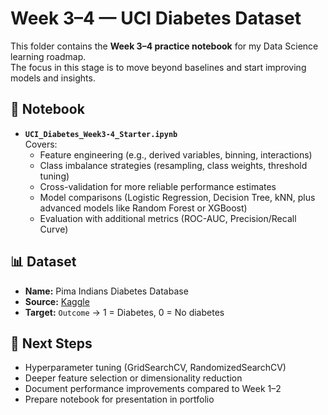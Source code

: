 # Week 3–4 — UCI Diabetes Dataset

This folder contains the **Week 3–4 practice notebook** for my Data Science learning roadmap.  
The focus in this stage is to move beyond baselines and start improving models and insights.

## 📌 Notebook
- **`UCI_Diabetes_Week3-4_Starter.ipynb`**  
  Covers:
  - Feature engineering (e.g., derived variables, binning, interactions)
  - Class imbalance strategies (resampling, class weights, threshold tuning)
  - Cross-validation for more reliable performance estimates
  - Model comparisons (Logistic Regression, Decision Tree, kNN, plus advanced models like Random Forest or XGBoost)
  - Evaluation with additional metrics (ROC-AUC, Precision/Recall Curve)

## 📊 Dataset
- **Name:** Pima Indians Diabetes Database  
- **Source:** [Kaggle](https://www.kaggle.com/datasets/uciml/pima-indians-diabetes-database)  
- **Target:** `Outcome` → 1 = Diabetes, 0 = No diabetes  

## 🔮 Next Steps
- Hyperparameter tuning (GridSearchCV, RandomizedSearchCV)
- Deeper feature selection or dimensionality reduction
- Document performance improvements compared to Week 1–2
- Prepare notebook for presentation in portfolio
